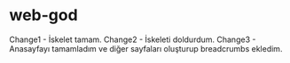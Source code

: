 # web-god
Change1 - İskelet tamam.
Change2 - İskeleti doldurdum.
Change3 - Anasayfayı tamamladım ve diğer sayfaları oluşturup breadcrumbs ekledim.

